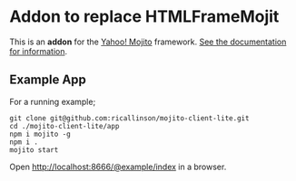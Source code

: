 # Addon to replace HTMLFrameMojit

This is an __addon__ for the [Yahoo! Mojito](https://github.com/yahoo/mojito/) framework. [See the documentation for information](https://github.com/ricallinson/mojito-client-lite/tree/master/addon).

## Example App

For a running example;

	git clone git@github.com:ricallinson/mojito-client-lite.git
	cd ./mojito-client-lite/app
	npm i mojito -g
	npm i .
	mojito start

Open [http://localhost:8666/@example/index](http://localhost:8666/@example/index) in a browser.